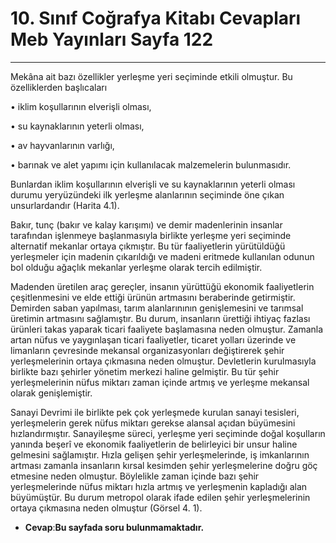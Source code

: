 # 10. Sınıf Coğrafya Kitabı Cevapları Meb Yayınları Sayfa 122

---

Mekâna ait bazı özellikler yerleşme yeri seçiminde etkili olmuştur. Bu özelliklerden başlıcaları

 • iklim koşullarının elverişli olması,

 • su kaynaklarının yeterli olması,

 • av hayvanlarının varlığı,

 • barınak ve alet yapımı için kullanılacak malzemelerin bulunmasıdır.

 Bunlardan iklim koşullarının elverişli ve su kaynaklarının yeterli olması durumu yeryüzündeki ilk yerleşme alanlarının seçiminde öne çıkan unsurlardandır (Harita 4.1).

Bakır, tunç (bakır ve kalay karışımı) ve demir madenlerinin insanlar tarafından işlenmeye başlanmasıyla birlikte yerleşme yeri seçiminde alternatif mekanlar ortaya çıkmıştır. Bu tür faaliyetlerin yürütüldüğü yerleşmeler için madenin çıkarıldığı ve madeni eritmede kullanılan odunun bol olduğu ağaçlık mekanlar yerleşme olarak tercih edilmiştir.

Madenden üretilen araç gereçler, insanın yürüttüğü ekonomik faaliyetlerin çeşitlenmesini ve elde ettiği ürünün artmasını beraberinde getirmiştir. Demirden saban yapılması, tarım alanlarınının genişlemesini ve tarımsal üretimin artmasını sağlamıştır. Bu durum, insanların ürettiği ihtiyaç fazlası ürünleri takas yaparak ticari faaliyete başlamasına neden olmuştur. Zamanla artan nüfus ve yaygınlaşan ticari faaliyetler, ticaret yolları üzerinde ve limanların çevresinde mekansal organizasyonları değiştirerek şehir yerleşmelerinin ortaya çıkmasına neden olmuştur. Devletlerin kurulmasıyla birlikte bazı şehirler yönetim merkezi haline gelmiştir. Bu tür şehir yerleşmelerinin nüfus miktarı zaman içinde artmış ve yerleşme mekansal olarak genişlemiştir.

 Sanayi Devrimi ile birlikte pek çok yerleşmede kurulan sanayi tesisleri, yerleşmelerin gerek nüfus miktarı gerekse alansal açıdan büyümesini hızlandırmıştır. Sanayileşme süreci, yerleşme yeri seçiminde doğal koşulların yanında beşerî ve ekonomik faaliyetlerin de belirleyici bir unsur haline gelmesini sağlamıştır. Hızla gelişen şehir yerleşmelerinde, iş imkanlarının artması zamanla insanların kırsal kesimden şehir yerleşmelerine doğru göç etmesine neden olmuştur. Böylelikle zaman içinde bazı şehir yerleşmelerinde nüfus miktarı hızla artmış ve yerleşmenin kapladığı alan büyümüştür. Bu durum metropol olarak ifade edilen şehir yerleşmelerinin ortaya çıkmasına neden olmuştur (Görsel 4. 1).

-   **Cevap**:**Bu sayfada soru bulunmamaktadır.**